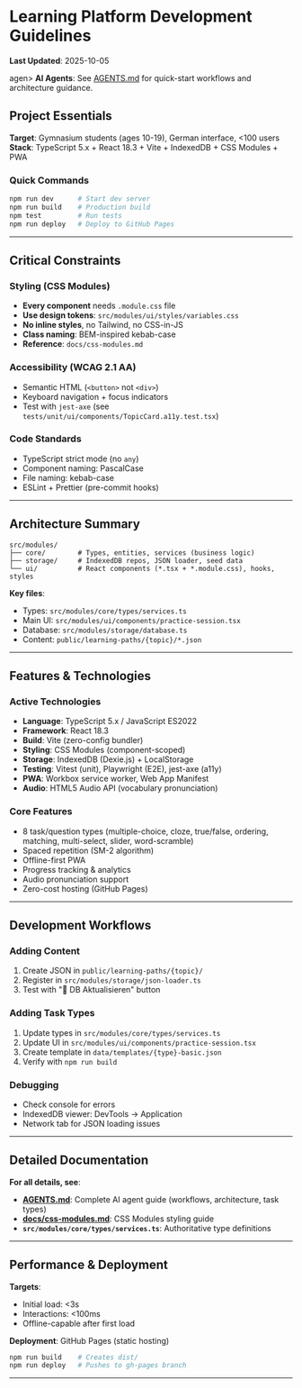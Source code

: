 # Learning Platform Development Guidelines

**Last Updated**: 2025-10-05

agen> **AI Agents**: See [AGENTS.md](./AGENTS.md) for quick-start workflows and architecture guidance.

## Project Essentials

**Target**: Gymnasium students (ages 10-19), German interface, <100 users
**Stack**: TypeScript 5.x + React 18.3 + Vite + IndexedDB + CSS Modules + PWA

### Quick Commands
```bash
npm run dev      # Start dev server
npm run build    # Production build
npm test         # Run tests
npm run deploy   # Deploy to GitHub Pages
```

---

## Critical Constraints

### Styling (CSS Modules)
- **Every component** needs `.module.css` file
- **Use design tokens**: `src/modules/ui/styles/variables.css`
- **No inline styles**, no Tailwind, no CSS-in-JS
- **Class naming**: BEM-inspired kebab-case
- **Reference**: `docs/css-modules.md`

### Accessibility (WCAG 2.1 AA)
- Semantic HTML (`<button>` not `<div>`)
- Keyboard navigation + focus indicators
- Test with `jest-axe` (see `tests/unit/ui/components/TopicCard.a11y.test.tsx`)

### Code Standards
- TypeScript strict mode (no `any`)
- Component naming: PascalCase
- File naming: kebab-case
- ESLint + Prettier (pre-commit hooks)

---

## Architecture Summary

```
src/modules/
├── core/        # Types, entities, services (business logic)
├── storage/     # IndexedDB repos, JSON loader, seed data
└── ui/          # React components (*.tsx + *.module.css), hooks, styles
```

**Key files**:
- Types: `src/modules/core/types/services.ts`
- Main UI: `src/modules/ui/components/practice-session.tsx`
- Database: `src/modules/storage/database.ts`
- Content: `public/learning-paths/{topic}/*.json`

---

## Features & Technologies

### Active Technologies
- **Language**: TypeScript 5.x / JavaScript ES2022
- **Framework**: React 18.3
- **Build**: Vite (zero-config bundler)
- **Styling**: CSS Modules (component-scoped)
- **Storage**: IndexedDB (Dexie.js) + LocalStorage
- **Testing**: Vitest (unit), Playwright (E2E), jest-axe (a11y)
- **PWA**: Workbox service worker, Web App Manifest
- **Audio**: HTML5 Audio API (vocabulary pronunciation)

### Core Features
- 8 task/question types (multiple-choice, cloze, true/false, ordering, matching, multi-select, slider, word-scramble)
- Spaced repetition (SM-2 algorithm)
- Offline-first PWA
- Progress tracking & analytics
- Audio pronunciation support
- Zero-cost hosting (GitHub Pages)

---

## Development Workflows

### Adding Content
1. Create JSON in `public/learning-paths/{topic}/`
2. Register in `src/modules/storage/json-loader.ts`
3. Test with "🔄 DB Aktualisieren" button

### Adding Task Types
1. Update types in `src/modules/core/types/services.ts`
2. Update UI in `src/modules/ui/components/practice-session.tsx`
3. Create template in `data/templates/{type}-basic.json`
4. Verify with `npm run build`

### Debugging
- Check console for errors
- IndexedDB viewer: DevTools → Application
- Network tab for JSON loading issues

---

## Detailed Documentation

**For all details, see**:
- **[AGENTS.md](./AGENTS.md)**: Complete AI agent guide (workflows, architecture, task types)
- **[docs/css-modules.md](./docs/css-modules.md)**: CSS Modules styling guide
- **`src/modules/core/types/services.ts`**: Authoritative type definitions

---

## Performance & Deployment

**Targets**:
- Initial load: <3s
- Interactions: <100ms
- Offline-capable after first load

**Deployment**: GitHub Pages (static hosting)
```bash
npm run build    # Creates dist/
npm run deploy   # Pushes to gh-pages branch
```

---

<!-- MANUAL ADDITIONS START -->
<!-- MANUAL ADDITIONS END -->
